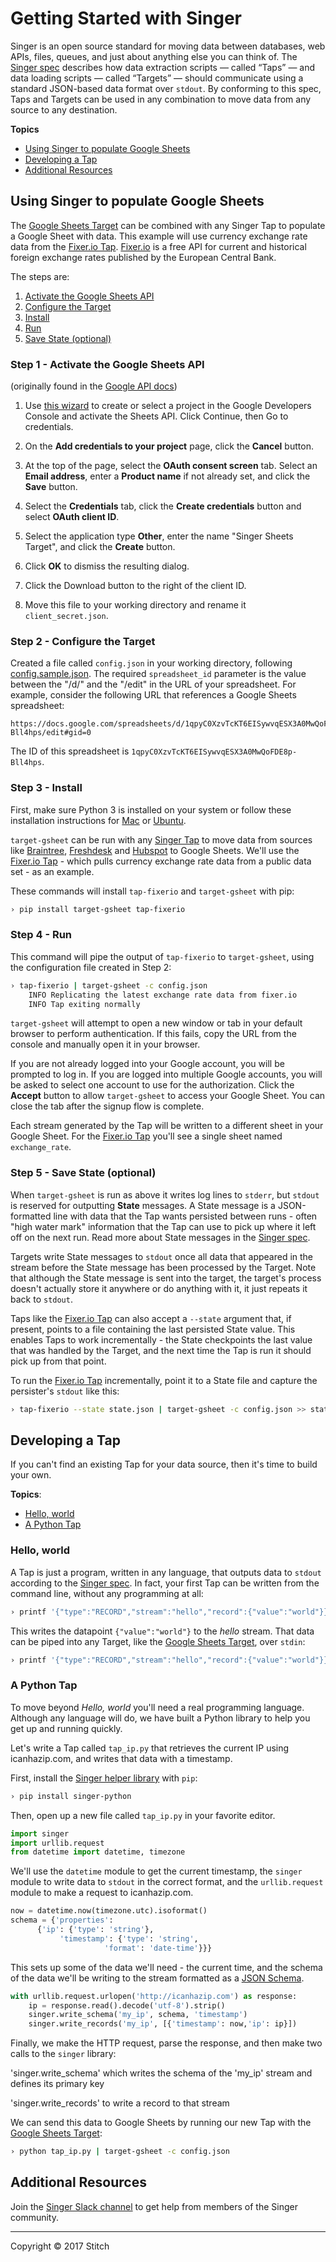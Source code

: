# Getting Started with Singer

Singer is an open source standard for moving data between databases,
web APIs, files, queues, and just about anything else you can think
of. The [Singer spec] describes how data extraction scripts — called
“Taps” — and data loading scripts — called “Targets” — should
communicate using a standard JSON-based data format over `stdout`. By
conforming to this spec, Taps and Targets can be used in any
combination to move data from any source to any destination.

**Topics**

 - [Using Singer to populate Google Sheets](#using-singer-to-populate-google-sheets)
 - [Developing a Tap](#developing-a-tap)
 - [Additional Resources](#additional-resources)
 
## Using Singer to populate Google Sheets

The [Google Sheets Target] can be combined with any Singer Tap to
populate a Google Sheet with data. This example will use currency
exchange rate data from the [Fixer.io Tap]. [Fixer.io] is a free API for
current and historical foreign exchange rates published by the
European Central Bank.

The steps are:
 1. [Activate the Google Sheets API](#step-1---activate-the-google-sheets-api)
 1. [Configure the Target](#step-2---configure-the-target)
 1. [Install](#step-3---install)
 1. [Run](#step-4---run)
 1. [Save State (optional)](#step-5---save-state-optional)

### Step 1 - Activate the Google Sheets API

 (originally found in the [Google API
 docs](https://developers.google.com/sheets/api/quickstart/python))
 
 1. Use [this
 wizard](https://console.developers.google.com/start/api?id=sheets.googleapis.com)
 to create or select a project in the Google Developers Console and
 activate the Sheets API. Click Continue, then Go to credentials.

 1. On the **Add credentials to your project** page, click the
 **Cancel** button.

 1. At the top of the page, select the **OAuth consent screen**
 tab. Select an **Email address**, enter a **Product name** if not
 already set, and click the **Save** button.

 1. Select the **Credentials** tab, click the **Create credentials**
 button and select **OAuth client ID**.

 1. Select the application type **Other**, enter the name "Singer
 Sheets Target", and click the **Create** button.

 1. Click **OK** to dismiss the resulting dialog.

 1. Click the Download button to the right of the client ID.

 1. Move this file to your working directory and rename it
 `client_secret.json`.

### Step 2 - Configure the Target

Created a file called `config.json` in your working directory,
following [config.sample.json](https://github.com/singer-io/target-gsheet/blob/master/config.sample.json). The required
`spreadsheet_id` parameter is the value between the "/d/" and the
"/edit" in the URL of your spreadsheet. For example, consider the
following URL that references a Google Sheets spreadsheet:

```
https://docs.google.com/spreadsheets/d/1qpyC0XzvTcKT6EISywvqESX3A0MwQoFDE8p-Bll4hps/edit#gid=0
```

The ID of this spreadsheet is
`1qpyC0XzvTcKT6EISywvqESX3A0MwQoFDE8p-Bll4hps`.


### Step 3 - Install

First, make sure Python 3 is installed on your system or follow these
installation instructions for [Mac](python-mac) or
[Ubuntu](python-ubuntu).

`target-gsheet` can be run with any [Singer Tap] to move data from
sources like [Braintree], [Freshdesk] and [Hubspot] to Google
Sheets. We'll use the [Fixer.io Tap] - which pulls currency exchange
rate data from a public data set - as an example.

These commands will install `tap-fixerio` and `target-gsheet` with
pip:

```bash
› pip install target-gsheet tap-fixerio
```

### Step 4 - Run

This command will pipe the output of `tap-fixerio` to `target-gsheet`,
using the configuration file created in Step 2:

```bash
› tap-fixerio | target-gsheet -c config.json
    INFO Replicating the latest exchange rate data from fixer.io
    INFO Tap exiting normally
```

`target-gsheet` will attempt to open a new window or tab in your
default browser to perform authentication. If this fails, copy the URL
from the console and manually open it in your browser.

If you are not already logged into your Google account, you will be
prompted to log in. If you are logged into multiple Google accounts,
you will be asked to select one account to use for the
authorization. Click the **Accept** button to allow `target-gsheet` to
access your Google Sheet.  You can close the tab after the signup flow
is complete.

Each stream generated by the Tap will be written to a different sheet
in your Google Sheet. For the [Fixer.io Tap] you'll see a single sheet
named `exchange_rate`.

### Step 5 - Save State (optional)

When `target-gsheet` is run as above it writes log lines to `stderr`,
but `stdout` is reserved for outputting **State** messages. A State
message is a JSON-formatted line with data that the Tap wants
persisted between runs - often "high water mark" information that the
Tap can use to pick up where it left off on the next run. Read more
about State messages in the [Singer spec].

Targets write State messages to `stdout` once all data that appeared
in the stream before the State message has been processed by the
Target. Note that although the State message is sent into the target,
the target's process doesn't actually store it anywhere or do anything
with it, it just repeats it back to `stdout`.

Taps like the [Fixer.io Tap] can also accept a `--state` argument
that, if present, points to a file containing the last persisted State
value.  This enables Taps to work incrementally - the State
checkpoints the last value that was handled by the Target, and the
next time the Tap is run it should pick up from that point.

To run the [Fixer.io Tap] incrementally, point it to a State file and
capture the persister's `stdout` like this:

```bash
› tap-fixerio --state state.json | target-gsheet -c config.json >> state.json
```

## Developing a Tap

If you can't find an existing Tap for your data source, then it's time
to build your own.

**Topics**:
 - [Hello, world](#hello-world)
 - [A Python Tap](#a-python-tap)
 
### Hello, world

A Tap is just a program, written in any language, that outputs data to
`stdout` according to the [Singer spec]. In fact, your first Tap can
be written from the command line, without any programming at all:

```bash
› printf '{"type":"RECORD","stream":"hello","record":{"value":"world"}}\n'
```

This writes the datapoint `{"value":"world"}` to the *hello*
stream. That data can be piped into any Target, like the [Google Sheets
Target], over `stdin`:

```bash
› printf '{"type":"RECORD","stream":"hello","record":{"value":"world"}}\n' | target-gsheet -c config.json
```

### A Python Tap

To move beyond *Hello, world* you'll need a real programming language.
Although any language will do, we have built a Python library to help
you get up and running quickly.

Let's write a Tap called `tap_ip.py` that retrieves the current
 IP using icanhazip.com, and writes that data with a timestamp.

First, install the [Singer helper library] with `pip`:

```bash
› pip install singer-python
```

Then, open up a new file called `tap_ip.py` in your favorite editor.

```python
import singer
import urllib.request
from datetime import datetime, timezone
```

We'll use the `datetime` module to get the current timestamp, the
`singer` module to write data to `stdout` in the correct format, and
the `urllib.request` module to make a request to icanhazip.com.

```python
now = datetime.now(timezone.utc).isoformat()
schema = {'properties':	
	  {'ip': {'type': 'string'},
           'timestamp': {'type': 'string',
           	         'format': 'date-time'}}}
```

This sets up some of the data we'll need - the current time, and the
schema of the data we'll be writing to the stream formatted as a [JSON
Schema].

```python
with urllib.request.urlopen('http://icanhazip.com') as response:
    ip = response.read().decode('utf-8').strip()
    singer.write_schema('my_ip', schema, 'timestamp')
    singer.write_records('my_ip', [{'timestamp': now,'ip': ip}])
```

Finally, we make the HTTP request, parse the response, and then make
two calls to the `singer` library:

'singer.write_schema' which writes the schema of the 'my_ip' stream and defines its primary key

'singer.write_records' to write a record to that stream

We can send this data to Google Sheets by running our new Tap
with the [Google Sheets Target]:

```bash
› python tap_ip.py | target-gsheet -c config.json
```

## Additional Resources

Join the [Singer Slack channel] to get help from members of the Singer
community.

---

Copyright &copy; 2017 Stitch

[Singer spec]: SPEC.md
[Singer Tap]: https://singer.io
[Braintree]: https://github.com/singer-io/tap-braintree
[Freshdesk]: https://github.com/singer-io/tap-freshdesk
[Hubspot]: https://github.com/singer-io/tap-hubspot
[Fixer.io Tap]: https://github.com/singer-io/tap-fixerio
[Fixer.io]: http://fixer.io
[python-mac]: http://docs.python-guide.org/en/latest/starting/install3/osx/
[python-ubuntu]: https://www.digitalocean.com/community/tutorials/how-to-install-python-3-and-set-up-a-local-programming-environment-on-ubuntu-16-04
[Google Sheets Target]: https://github.com/singer-io/target-gsheet
[Singer helper library]: https://github.com/singer-io/singer-python
[JSON Schema]: http://json-schema.org/
[Singer Slack channel]: https://singer-slackin.herokuapp.com/


